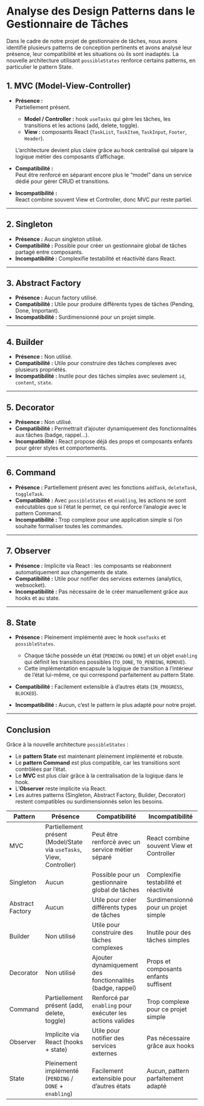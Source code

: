 # Analyse des Design Patterns dans le Gestionnaire de Tâches

Dans le cadre de notre projet de gestionnaire de tâches, nous avons identifié plusieurs patterns de conception pertinents et avons analysé leur présence, leur compatibilité et les situations où ils sont inadaptés. La nouvelle architecture utilisant `possibleStates` renforce certains patterns, en particulier le pattern State.

## 1. MVC (Model-View-Controller)

- **Présence :**  
  Partiellement présent.  
  - **Model / Controller :** hook `useTasks` qui gère les tâches, les transitions et les actions (add, delete, toggle).  
  - **View :** composants React (`TaskList`, `TaskItem`, `TaskInput`, `Footer`, `Header`).  

  L’architecture devient plus claire grâce au hook centralisé qui sépare la logique métier des composants d’affichage.

- **Compatibilité :**  
  Peut être renforcé en séparant encore plus le “model” dans un service dédié pour gérer CRUD et transitions.

- **Incompatibilité :**  
  React combine souvent View et Controller, donc MVC pur reste partiel.

---

## 2. Singleton

- **Présence :** Aucun singleton utilisé.  
- **Compatibilité :** Possible pour créer un gestionnaire global de tâches partagé entre composants.  
- **Incompatibilité :** Complexifie testabilité et réactivité dans React.

---

## 3. Abstract Factory

- **Présence :** Aucun factory utilisé.  
- **Compatibilité :** Utile pour produire différents types de tâches (Pending, Done, Important).  
- **Incompatibilité :** Surdimensionné pour un projet simple.

---

## 4. Builder

- **Présence :** Non utilisé.  
- **Compatibilité :** Utile pour construire des tâches complexes avec plusieurs propriétés.  
- **Incompatibilité :** Inutile pour des tâches simples avec seulement `id`, `content`, `state`.

---

## 5. Decorator

- **Présence :** Non utilisé.  
- **Compatibilité :** Permettrait d’ajouter dynamiquement des fonctionnalités aux tâches (badge, rappel…).  
- **Incompatibilité :** React propose déjà des props et composants enfants pour gérer styles et comportements.

---

## 6. Command

- **Présence :** Partiellement présent avec les fonctions `addTask`, `deleteTask`, `toggleTask`.  
- **Compatibilité :** Avec `possibleStates` et `enabling`, les actions ne sont exécutables que si l’état le permet, ce qui renforce l’analogie avec le pattern Command.  
- **Incompatibilité :** Trop complexe pour une application simple si l’on souhaite formaliser toutes les commandes.

---

## 7. Observer

- **Présence :** Implicite via React : les composants se réabonnent automatiquement aux changements de state.  
- **Compatibilité :** Utile pour notifier des services externes (analytics, websocket).  
- **Incompatibilité :** Pas nécessaire de le créer manuellement grâce aux hooks et au state.

---

## 8. State

- **Présence :** Pleinement implémenté avec le hook `useTasks` et `possibleStates`.  
  - Chaque tâche possède un état (`PENDING` ou `DONE`) et un objet `enabling` qui définit les transitions possibles (`TO_DONE`, `TO_PENDING`, `REMOVE`).  
  - Cette implémentation encapsule la logique de transition à l’intérieur de l’état lui-même, ce qui correspond parfaitement au pattern State.  

- **Compatibilité :** Facilement extensible à d’autres états (`IN_PROGRESS`, `BLOCKED`).  
- **Incompatibilité :** Aucun, c’est le pattern le plus adapté pour notre projet.

---

## Conclusion

Grâce à la nouvelle architecture `possibleStates` :

- Le **pattern State** est maintenant pleinement implémenté et robuste.  
- Le **pattern Command** est plus compatible, car les transitions sont contrôlées par l’état.  
- Le **MVC** est plus clair grâce à la centralisation de la logique dans le hook.  
- L’**Observer** reste implicite via React.  
- Les autres patterns (Singleton, Abstract Factory, Builder, Decorator) restent compatibles ou surdimensionnés selon les besoins.


| Pattern           | Présence                                  | Compatibilité                                         | Incompatibilité                          |
|------------------|------------------------------------------|-----------------------------------------------------|-----------------------------------------|
| MVC               | Partiellement présent (Model/State via `useTasks`, View, Controller) | Peut être renforcé avec un service métier séparé    | React combine souvent View et Controller |
| Singleton         | Aucun                                      | Possible pour un gestionnaire global de tâches      | Complexifie testabilité et réactivité    |
| Abstract Factory  | Aucun                                      | Utile pour créer différents types de tâches        | Surdimensionné pour un projet simple    |
| Builder           | Non utilisé                                | Utile pour construire des tâches complexes         | Inutile pour des tâches simples         |
| Decorator         | Non utilisé                                | Ajouter dynamiquement des fonctionnalités (badge, rappel) | Props et composants enfants suffisent   |
| Command           | Partiellement présent (add, delete, toggle) | Renforcé par `enabling` pour exécuter les actions valides | Trop complexe pour ce projet simple     |
| Observer          | Implicite via React (hooks + state)       | Utile pour notifier des services externes          | Pas nécessaire grâce aux hooks          |
| State             | Pleinement implémenté (`PENDING` / `DONE` + `enabling`) | Facilement extensible pour d’autres états         | Aucun, pattern parfaitement adapté      |

